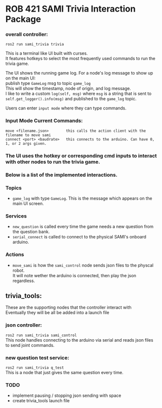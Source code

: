 # ROB 421 SAMI Trivia Interaction Package  
  
### overall controller:  
`ros2 run sami_trivia trivia`  

This is a terminal like UI built with curses.  
It features hotkeys to select the most frequently used commands to run the trivia game.   

The UI shows the running game log. For a node's log message to show up on the main UI:  
publish type `GameLog` msg to topic `game_log`  
This will show the timestamp, node of origin, and log message.  
I like to write a custom `log(self, msg)` where `msg` is a string that is sent to `self.get_logger().info(msg)` and published to the `game_log` topic.  
  
Users can enter `input mode` where they can type commands. 
  
### Input Mode Current Commands:
    move <filename.json>        this calls the action client with the filename to move sami
    connect <port> <baudrate>   this connects to the arduino. Can have 0, 1, or 2 args given.  

  
### The UI uses the hotkey or corresponding cmd inputs to interact with other nodes to run the trivia game.  
### Below is a list of the implemented interactions.  
  
### Topics
- `game_log` with type `GameLog`. This is the message which appears on the main UI screen.  
  
### Services  
- `new_question` is called every time the game needs a new question from the question bank.  
- `serial_connect` is called to connect to the physical SAMI's onboard arduino.  
  
### Actions  
- `move_sami` is how the `sami_control` node sends json files to the physcal robot.  
        It will note wether the arduino is connected, then play the json regardless.  
  
## trivia_tools:  
These are the supporting nodes that the controller interact with  
Eventually they will be all be added into a launch file  
  
### json controller:  
`ros2 run sami_trivia sami_control`  
This node handles connecting to the arduino via serial and reads json files to send joint commands.  
  
### new question test service:  
`ros2 run sami_trivia q_test`  
This is a node that just gives the same question every time.  


### TODO  
- implement pausing / stopping json sending with space
- create trivia_tools launch file  